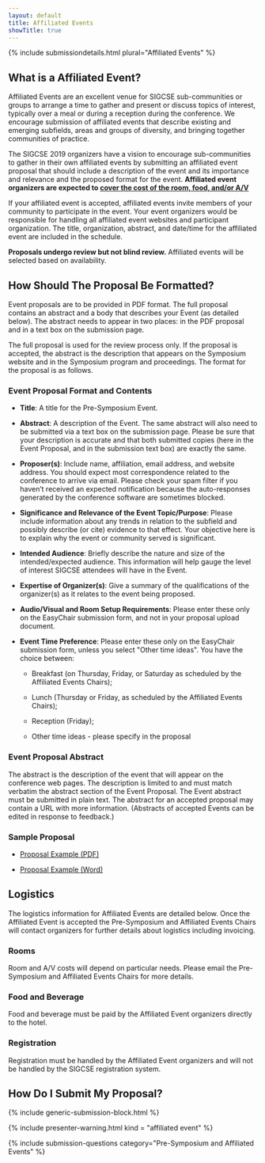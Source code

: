 ```yaml
---
layout: default
title: Affiliated Events
showTitle: true
---
```


{% include submissiondetails.html plural="Affiliated Events" %}


## What is a Affiliated Event?

Affiliated Events are an excellent venue for SIGCSE sub-communities or groups to arrange a time to gather and present or discuss topics of interest, typically over a meal or during a reception during the conference. We encourage submission of affiliated events that describe existing and emerging subfields, areas and groups of diversity, and bringing together communities of practice.

The SIGCSE 2019 organizers have a vision to encourage sub-communities to gather in their own affiliated events by submitting an affiliated event proposal that should include a description of the event and its importance and relevance and the proposed format for the event. **Affiliated event organizers are expected to [cover the cost of the room, food, and/or A/V](#logistics)**

If your affiliated event is accepted, affiliated events  invite members of your community to participate in the event. Your event organizers would be responsible for handling all affiliated event websites and participant organization.  The title, organization, abstract, and date/time for the affiliated event are included in the schedule.

**Proposals undergo review but not blind review.**  Affiliated events will be selected based on availability.


## How Should The Proposal Be Formatted?

Event proposals are to be provided in PDF format. The full proposal contains an abstract and a body that describes your Event (as detailed below). The abstract needs to appear in two places: in the PDF proposal and in a text box on the submission page.

The full proposal is used for the review process only. If the proposal is accepted, the abstract is the description that appears on the Symposium website and in the Symposium program and proceedings. The format for the proposal is as follows.

### Event Proposal Format and Contents

-   **Title**: A title for the Pre-Symposium Event.

-   **Abstract**: A description of the Event. The same abstract will also need to be submitted via a text box on the submission page. Please be sure that your description is accurate and that both submitted copies (here in the Event Proposal, and in the submission text box) are exactly the same.

-   **Proposer(s)**:  Include name, affiliation, email address, and website address. You should expect most correspondence related to the conference to arrive via email. Please check your spam filter if you haven’t received an expected notification because the auto-responses generated by the conference software are sometimes blocked.

-   **Significance and Relevance of the Event Topic/Purpose**: Please include information about any trends in relation to the subfield and possibly describe (or cite) evidence to that effect. Your objective here is to explain why the event or community served is significant.

-   **Intended Audience**: Briefly describe the nature and size of the intended/expected audience. This information will help gauge the level of interest SIGCSE attendees will have in the Event.

-   **Expertise of Organizer(s)**: Give a summary of the qualifications of the organizer(s) as it relates to the event being proposed.

-   **Audio/Visual and Room Setup Requirements**: Please enter these only on the EasyChair submission form, and not in your proposal upload document.

-	**Event Time Preference**: Please enter these only on the EasyChair submission form, unless you select "Other time ideas".  You have the choice between:

	* Breakfast (on Thursday, Friday, or Saturday as scheduled by the Affiliated Events Chairs); 
	
	* Lunch (Thursday or Friday, as scheduled by the Affiliated Events Chairs); 
	
	* Reception (Friday); 
	
	* Other time ideas - please specify in the proposal 


### Event Proposal Abstract

The abstract is the description of the event that will appear on the conference web pages. The description is limited to and must match verbatim the abstract section of the Event Proposal. The Event abstract must be submitted in plain text. The abstract for an accepted proposal may contain a URL with more information. (Abstracts of accepted Events can be edited in response to feedback.)

### Sample Proposal

-  [Proposal Example (PDF)](../docs/sigcse-sample-event.pdf)

-  [Proposal Example (Word)](../docs/sigcse-sample-event.docx)

<a name="logistics"></a>

## Logistics
The logistics information for Affiliated Events are detailed below.  Once the Affiliated Event is accepted the Pre-Symposium and Affiliated Events Chairs will contact organizers for further details about logistics including invoicing. 

### Rooms
Room and A/V costs will depend on particular needs.  Please email the Pre-Symposium and Affiliated Events Chairs for more details.
  
### Food and Beverage
Food and beverage must be paid by the Affiliated Event organizers directly to the hotel.

### Registration
Registration must be handled by the Affiliated Event organizers and will not be handled by the SIGCSE registration system.

## How Do I Submit My Proposal?

{% include generic-submission-block.html %}

{% include presenter-warning.html kind = "affiliated event" %}

{% include submission-questions category="Pre-Symposium and Affiliated Events" %}




